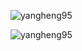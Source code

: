 
<p align="left"><img src="https://github-readme-stats.vercel.app/api?username=yangheng95&show_icons=true" alt="yangheng95" />
  
<p align="left"> <img src="https://komarev.com/ghpvc/?username=yangheng95" alt="yangheng95" /> </p>
